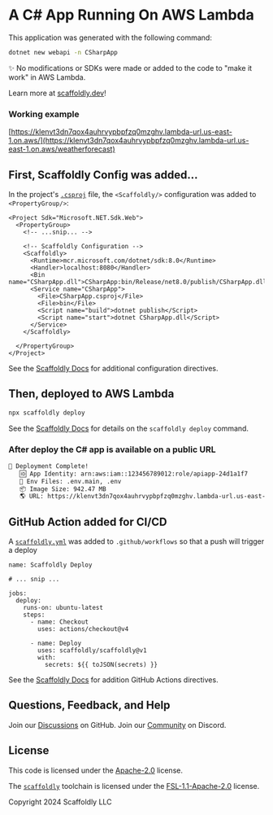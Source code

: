 # A C# App Running On AWS Lambda

This application was generated with the following command:

```bash
dotnet new webapi -n CSharpApp
```

✨ No modifications or SDKs were made or added to the code to "make it work" in AWS Lambda.

Learn more at [scaffoldly.dev](https://scaffoldly.dev)!

### Working example

[https://klenvt3dn7qox4auhrvypbpfzq0mzghv.lambda-url.us-east-1.on.aws/](https://klenvt3dn7qox4auhrvypbpfzq0mzghv.lambda-url.us-east-1.on.aws/weatherforecast)

## First, Scaffoldly Config was added...

In the project's [`.csproj`](./CSharpApp.csproj) file, the `<Scaffoldly/>` configuration was added to `<PropertyGroup/>`:

```
<Project Sdk="Microsoft.NET.Sdk.Web">
  <PropertyGroup>
    <!-- ...snip... -->

    <!-- Scaffoldly Configuration -->
    <Scaffoldly>
      <Runtime>mcr.microsoft.com/dotnet/sdk:8.0</Runtime>
      <Handler>localhost:8080</Handler>
      <Bin name="CSharpApp.dll">CSharpApp:bin/Release/net8.0/publish/CSharpApp.dll</Bin>
      <Service name="CSharpApp">
        <File>CSharpApp.csproj</File>
        <File>bin</File>
        <Script name="build">dotnet publish</Script>
        <Script name="start">dotnet CSharpApp.dll</Script>
      </Service>
    </Scaffoldly>

  </PropertyGroup>
</Project>
```

See the [Scaffoldly Docs](https://scaffoldly.dev/docs/config/) for additional configuration directives.

## Then, deployed to AWS Lambda

```bash
npx scaffoldly deploy
```

See the [Scaffoldly Docs](https://scaffoldly.dev/docs/cli/#scaffoldly-deploy) for details on the `scaffoldly deploy` command.

### After deploy the C# app is available on a public URL

```bash
🚀 Deployment Complete!
   🆔 App Identity: arn:aws:iam::123456789012:role/apiapp-24d1a1f7
   📄 Env Files: .env.main, .env
   📦 Image Size: 942.47 MB
   🌎 URL: https://klenvt3dn7qox4auhrvypbpfzq0mzghv.lambda-url.us-east-1.on.aws
```

## GitHub Action added for CI/CD

A [`scaffoldly.yml`](.github/workflows/scaffoldly.yml) was added to `.github/workflows` so that a push will trigger a deploy

```
name: Scaffoldly Deploy

# ... snip ...

jobs:
  deploy:
    runs-on: ubuntu-latest
    steps:
      - name: Checkout
        uses: actions/checkout@v4

      - name: Deploy
        uses: scaffoldly/scaffoldly@v1
        with:
          secrets: ${{ toJSON(secrets) }}
```

See the [Scaffoldly Docs](https://scaffoldly.dev/docs/gha/) for addition GitHub Actions directives.

## Questions, Feedback, and Help

Join our [Discussions](https://github.com/scaffoldly/scaffoldly/discussions) on GitHub.
Join our [Community](https://scaffoldly.dev/community) on Discord.

## License

This code is licensed under the [Apache-2.0](LICENSE.md) license.

The [`scaffoldly`](https://github.com/scaffoldly/scaffoldly) toolchain is licensed under the [FSL-1.1-Apache-2.0](https://github.com/scaffoldly/scaffoldly?tab=License-1-ov-file) license.

Copyright 2024 Scaffoldly LLC
